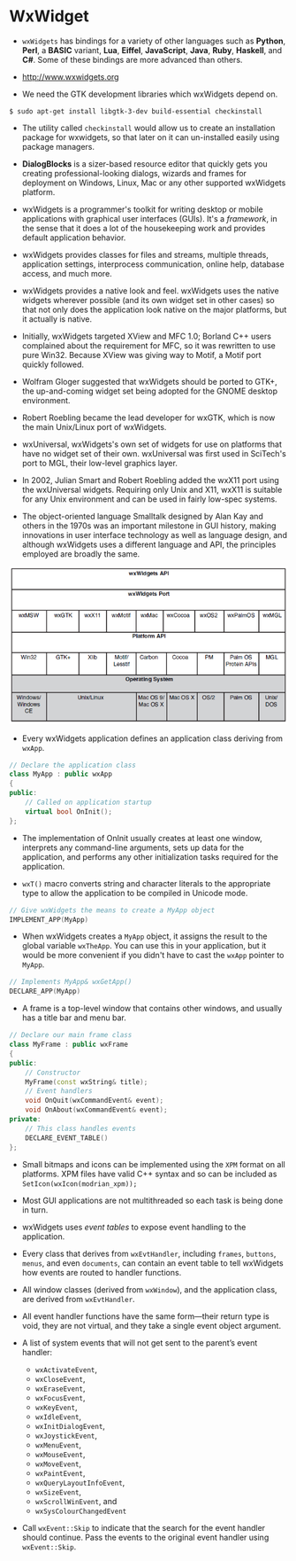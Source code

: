 # WxWidget

* `wxWidgets` has bindings for a variety of other languages such as **Python**, **Perl**, a **BASIC** variant, **Lua**, **Eiffel**, **JavaScript**, **Java**, **Ruby**, **Haskell**, and **C#**. Some of these bindings are more advanced than others. 

* http://www.wxwidgets.org

* We need the GTK development libraries which wxWidgets depend on.

```shell
$ sudo apt-get install libgtk-3-dev build-essential checkinstall
```

* The utility called `checkinstall` would allow us to create an installation package for wxwidgets, so that later on it can un-installed easily using package managers.

* **DialogBlocks** is a sizer-based resource editor that quickly gets you creating professional-looking dialogs, wizards and frames for deployment on Windows, Linux, Mac or any other supported wxWidgets platform.

* wxWidgets is a programmer's toolkit for writing desktop or mobile applications
with graphical user interfaces (GUIs). It's a _framework_, in the sense that
it does a lot of the housekeeping work and provides default application behavior.

* wxWidgets provides classes for files and streams, multiple threads, application
settings, interprocess communication, online help, database access, and
much more.

* wxWidgets provides a native look and feel. wxWidgets uses the native widgets wherever possible (and its own widget set in other cases) so that not only does the application look native on the major platforms, but it actually is native.

* Initially, wxWidgets targeted XView and MFC 1.0; Borland C++ users complained about the requirement for MFC, so it was rewritten to use pure Win32. Because XView was giving way to Motif, a Motif port quickly followed.

* Wolfram Gloger suggested that wxWidgets should be ported to GTK+, the up-and-coming widget set being adopted for the GNOME desktop environment.

* Robert Roebling became the lead developer for wxGTK, which is now the main Unix/Linux port of wxWidgets.

* wxUniversal, wxWidgets's own set of widgets for use on platforms that have no widget set of their own. wxUniversal was first used in SciTech's port to MGL, their low-level graphics layer.

* In 2002, Julian Smart and Robert Roebling added the wxX11 port using the wxUniversal widgets. Requiring only Unix and X11, wxX11 is suitable for any Unix environment and can be used in fairly low-spec systems.

* The object-oriented language Smalltalk designed by Alan Kay and others in the 1970s was an important milestone in GUI history, making innovations in user interface technology as well as language design, and although wxWidgets uses a different language and API, the principles employed are broadly the same.

![](images/wx/wx_port.png)

* Every wxWidgets application defines an application class deriving from `wxApp`.

```cpp
// Declare the application class
class MyApp : public wxApp
{
public:
    // Called on application startup
    virtual bool OnInit();
};
```

* The implementation of OnInit usually creates at least one window, interprets any command-line arguments, sets up data for the application, and performs any other initialization tasks required for the application.

* `wxT()` macro converts string and character literals to the appropriate type to allow the
application to be compiled in Unicode mode.

```cpp
// Give wxWidgets the means to create a MyApp object
IMPLEMENT_APP(MyApp)
```

* When wxWidgets creates a `MyApp` object, it assigns the result to the global variable `wxTheApp`. You can use this in your application, but it would be more convenient if you didn't have to cast the `wxApp` pointer to `MyApp`.

```cpp
// Implements MyApp& wxGetApp()
DECLARE_APP(MyApp)
```

* A frame is a top-level window that contains other windows, and usually has a title bar and menu bar.

```cpp
// Declare our main frame class
class MyFrame : public wxFrame
{
public:
    // Constructor
    MyFrame(const wxString& title);
    // Event handlers
    void OnQuit(wxCommandEvent& event);
    void OnAbout(wxCommandEvent& event);
private:
    // This class handles events
    DECLARE_EVENT_TABLE()
};
```

* Small bitmaps and icons can be implemented using the `XPM` format on all platforms. XPM files have valid C++ syntax and so can be included as `SetIcon(wxIcon(modrian_xpm));`

* Most GUI applications are not multithreaded so each task is being done in turn.

* wxWidgets uses _event tables_ to expose event handling to the application.

* Every class that derives from `wxEvtHandler`, including `frames`, `buttons`, `menus`, and even `documents`, can contain an event table to tell wxWidgets how events are routed to handler functions.

* All window classes (derived from `wxWindow`), and the application class, are derived from `wxEvtHandler`.

* All event handler functions have the same form—their return type is void, they are not virtual, and they take a single event object argument.

* A list of system events that will not get sent to the parent’s event handler:
    * `wxActivateEvent`, 
    * `wxCloseEvent`, 
    * `wxEraseEvent`, 
    * `wxFocusEvent`, 
    * `wxKeyEvent`, 
    * `wxIdleEvent`,
    * `wxInitDialogEvent`, 
    * `wxJoystickEvent`, 
    * `wxMenuEvent`, 
    * `wxMouseEvent`, 
    * `wxMoveEvent`,
    * `wxPaintEvent`, 
    * `wxQueryLayoutInfoEvent`, 
    * `wxSizeEvent`, 
    * `wxScrollWinEvent`, and
    * `wxSysColourChangedEvent`

* Call `wxEvent::Skip` to indicate that the search for the event handler should continue. Pass the events to the original event handler using `wxEvent::Skip`.

